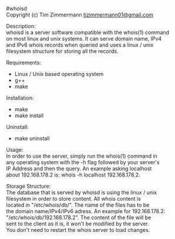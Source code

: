 #whoisd  
Copyright (c) Tim Zimmermann <tizimmermann01@gmail.com>  
  
Description:   
whoisd is a server software compatible with the whois(1) command  
on most linux and unix systems.  It can serve domain name, IPv4    
and IPv6 whois records when queried and uses a linux / unix   
filesystem structure for storing all the records.   
  
Requirements:    
- Linux / Unix based operating system  
- g++  
- make  

Installation:  
- make  
- make install    
  
Uninstall:  
- make uninstall  
  
Usage:  
In order to use the server, simply run the whois(1) command  in  
any operating system with the -h flag followed by your server's  
IP Address and then the query. An example asking localhost  
about 192.168.178.2 is: whois -h localhost 192.168.178.2.  
  
Storage Structure:  
The database that is served by whoisd is using the linux / unix  
filesystem in order to store content. All whois content is   
located in "/etc/whois/db/". The name of the files has to be   
the domain name/IPv4/IPv6 adress. An example for 192.168.178.2:  
"/etc/whois/db/192.168.178.2". The content of the file will be   
sent to the client as it is, it won't be modified by the server.   
You don't need to restart the whois server to load changes.    
  
